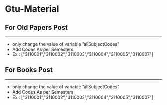 # Gtu-Material

## For Old Papers Post
---

- only change the value of variable "allSubjectCodes"
- Add Codes As per Semesters 
- Ex : ["3110001","3110002","3110003","3110004","3110005","3110007"]


## For Books Post
---

- only change the value of variable "allSubjectCodes"
- Add Codes As per Semesters 
- Ex : ["3110001","3110002","3110003","3110004","3110005","3110007"]